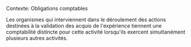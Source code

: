 Contexte: Obligations comptables

Les organismes qui interviennent dans le déroulement des actions destinées à la validation des acquis de l'expérience tiennent une comptabilité distincte pour cette activité lorsqu'ils exercent simultanément plusieurs autres activités.